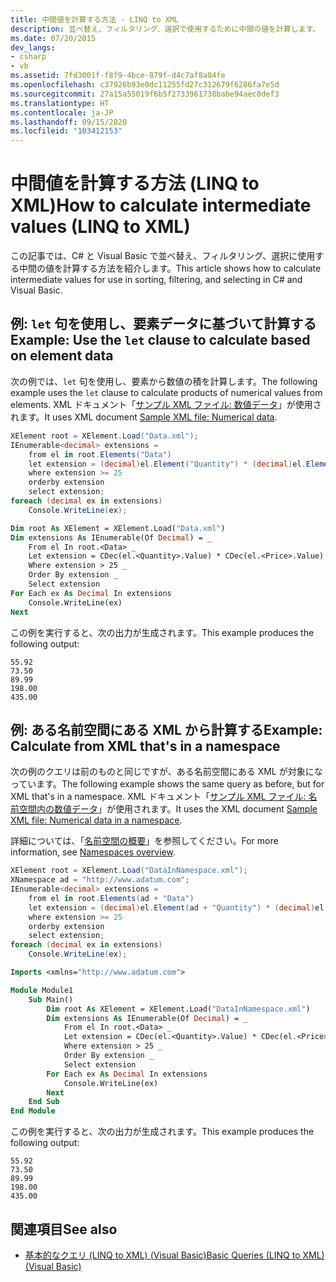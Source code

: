 ```yaml
---
title: 中間値を計算する方法 - LINQ to XML
description: 並べ替え、フィルタリング、選択で使用するために中間の値を計算します。
ms.date: 07/20/2015
dev_langs:
- csharp
- vb
ms.assetid: 7fd3001f-f8f9-4bce-879f-d4c7af8a04fe
ms.openlocfilehash: c37926b93e0dc11255fd27c312679f6286fa7e5d
ms.sourcegitcommit: 27a15a55019f6b5f2733961738babe94aec0def3
ms.translationtype: HT
ms.contentlocale: ja-JP
ms.lasthandoff: 09/15/2020
ms.locfileid: "103412153"
---
```

# <a name="how-to-calculate-intermediate-values-linq-to-xml"></a><span data-ttu-id="1afc4-103">中間値を計算する方法 (LINQ to XML)</span><span class="sxs-lookup"><span data-stu-id="1afc4-103">How to calculate intermediate values (LINQ to XML)</span></span>

<span data-ttu-id="1afc4-104">この記事では、C# と Visual Basic で並べ替え、フィルタリング、選択に使用する中間の値を計算する方法を紹介します。</span><span class="sxs-lookup"><span data-stu-id="1afc4-104">This article shows how to calculate intermediate values for use in sorting, filtering, and selecting in C# and Visual Basic.</span></span>

## <a name="example-use-the-let-clause-to-calculate-based-on-element-data"></a><span data-ttu-id="1afc4-105">例: `let` 句を使用し、要素データに基づいて計算する</span><span class="sxs-lookup"><span data-stu-id="1afc4-105">Example: Use the `let` clause to calculate based on element data</span></span>

<span data-ttu-id="1afc4-106">次の例では、`let` 句を使用し、要素から数値の積を計算します。</span><span class="sxs-lookup"><span data-stu-id="1afc4-106">The following example uses the `let` clause to calculate products of numerical values from elements.</span></span> <span data-ttu-id="1afc4-107">XML ドキュメント「[サンプル XML ファイル: 数値データ](sample-xml-file-numerical-data.md)」が使用されます。</span><span class="sxs-lookup"><span data-stu-id="1afc4-107">It uses XML document [Sample XML file: Numerical data](sample-xml-file-numerical-data.md).</span></span>

```csharp
XElement root = XElement.Load("Data.xml");
IEnumerable<decimal> extensions =
    from el in root.Elements("Data")
    let extension = (decimal)el.Element("Quantity") * (decimal)el.Element("Price")
    where extension >= 25
    orderby extension
    select extension;
foreach (decimal ex in extensions)
    Console.WriteLine(ex);
```

```vb
Dim root As XElement = XElement.Load("Data.xml")
Dim extensions As IEnumerable(Of Decimal) = _
    From el In root.<Data> _
    Let extension = CDec(el.<Quantity>.Value) * CDec(el.<Price>.Value) _
    Where extension > 25 _
    Order By extension _
    Select extension
For Each ex As Decimal In extensions
    Console.WriteLine(ex)
Next
```

<span data-ttu-id="1afc4-108">この例を実行すると、次の出力が生成されます。</span><span class="sxs-lookup"><span data-stu-id="1afc4-108">This example produces the following output:</span></span>

```output
55.92
73.50
89.99
198.00
435.00
```

## <a name="example-calculate-from-xml-thats-in-a-namespace"></a><span data-ttu-id="1afc4-109">例: ある名前空間にある XML から計算する</span><span class="sxs-lookup"><span data-stu-id="1afc4-109">Example: Calculate from XML that's in a namespace</span></span>

<span data-ttu-id="1afc4-110">次の例のクエリは前のものと同じですが、ある名前空間にある XML が対象になっています。</span><span class="sxs-lookup"><span data-stu-id="1afc4-110">The following example shows the same query as before, but for XML that's in a namespace.</span></span> <span data-ttu-id="1afc4-111">XML ドキュメント「[サンプル XML ファイル: 名前空間内の数値データ](sample-xml-file-numerical-data-namespace.md)」が使用されます。</span><span class="sxs-lookup"><span data-stu-id="1afc4-111">It uses the XML document [Sample XML file: Numerical data in a namespace](sample-xml-file-numerical-data-namespace.md).</span></span>

<span data-ttu-id="1afc4-112">詳細については、「[名前空間の概要](namespaces-overview.md)」を参照してください。</span><span class="sxs-lookup"><span data-stu-id="1afc4-112">For more information, see [Namespaces overview](namespaces-overview.md).</span></span>

```csharp
XElement root = XElement.Load("DataInNamespace.xml");
XNamespace ad = "http://www.adatum.com";
IEnumerable<decimal> extensions =
    from el in root.Elements(ad + "Data")
    let extension = (decimal)el.Element(ad + "Quantity") * (decimal)el.Element(ad + "Price")
    where extension >= 25
    orderby extension
    select extension;
foreach (decimal ex in extensions)
    Console.WriteLine(ex);
```

```vb
Imports <xmlns="http://www.adatum.com">

Module Module1
    Sub Main()
        Dim root As XElement = XElement.Load("DataInNamespace.xml")
        Dim extensions As IEnumerable(Of Decimal) = _
            From el In root.<Data> _
            Let extension = CDec(el.<Quantity>.Value) * CDec(el.<Price>.Value) _
            Where extension > 25 _
            Order By extension _
            Select extension
        For Each ex As Decimal In extensions
            Console.WriteLine(ex)
        Next
    End Sub
End Module
```

<span data-ttu-id="1afc4-113">この例を実行すると、次の出力が生成されます。</span><span class="sxs-lookup"><span data-stu-id="1afc4-113">This example produces the following output:</span></span>

```output
55.92
73.50
89.99
198.00
435.00
```

## <a name="see-also"></a><span data-ttu-id="1afc4-114">関連項目</span><span class="sxs-lookup"><span data-stu-id="1afc4-114">See also</span></span>

- [<span data-ttu-id="1afc4-115">基本的なクエリ (LINQ to XML) (Visual Basic)</span><span class="sxs-lookup"><span data-stu-id="1afc4-115">Basic Queries (LINQ to XML) (Visual Basic)</span></span>](./find-element-specific-attribute.md)
